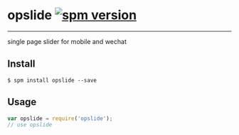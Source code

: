 # opslide [![spm version](https://moekit.timo.today/badge/opslide)](https://moekit.timo.today/package/opslide)

---

single page slider for mobile and wechat

## Install

```
$ spm install opslide --save
```

## Usage

```js
var opslide = require('opslide');
// use opslide
```

